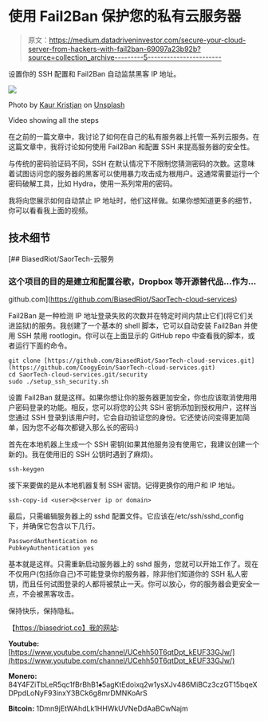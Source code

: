 # 使用 Fail2Ban 保护您的私有云服务器

> 原文：<https://medium.datadriveninvestor.com/secure-your-cloud-server-from-hackers-with-fail2ban-69097a23b92b?source=collection_archive---------5----------------------->

设置你的 SSH 配置和 Fail2Ban 自动监禁黑客 IP 地址。

![](img/d885235addc9137435a84a095cedd2cf.png)

Photo by [Kaur Kristjan](https://unsplash.com/@badgerblack?utm_source=medium&utm_medium=referral) on [Unsplash](https://unsplash.com?utm_source=medium&utm_medium=referral)

Video showing all the steps

在之前的一篇文章中，我讨论了如何在自己的私有服务器上托管一系列云服务。在这篇文章中，我将讨论如何使用 Fail2Ban 和配置 SSH 来提高服务器的安全性。

与传统的密码验证码不同，SSH 在默认情况下不限制您猜测密码的次数。这意味着试图访问您的服务器的黑客可以使用暴力攻击成为根用户。这通常需要运行一个密码破解工具，比如 Hydra，使用一系列常用的密码。

我将向您展示如何自动禁止 IP 地址时，他们这样做。如果你想知道更多的细节，你可以看看我上面的视频。

## 技术细节

[](https://github.com/BiasedRiot/SaorTech-cloud-services) [## BiasedRiot/SaorTech-云服务

### 这个项目的目的是建立和配置谷歌，Dropbox 等开源替代品...作为…

github.com](https://github.com/BiasedRiot/SaorTech-cloud-services) 

Fail2Ban 是一种检测 IP 地址登录失败的次数并在特定时间内禁止它们(将它们关进监狱)的服务。我创建了一个基本的 shell 脚本，它可以自动安装 Fail2Ban 并使用 SSH 禁用 rootlogin。你可以在上面显示的 GitHub repo 中查看我的脚本，或者运行下面的命令。

```
git clone [https://github.com/BiasedRiot/SaorTech-cloud-services.git](https://github.com/CoogyEoin/SaorTech-cloud-services.git)
cd SaorTech-cloud-services.git/security
sudo ./setup_ssh_security.sh
```

设置 Fail2Ban 就是这样。如果你想让你的服务器更加安全，你也应该取消使用用户密码登录的功能。相反，您可以将您的公共 SSH 密钥添加到授权用户，这样当您通过 SSH 登录到该用户时，它会自动验证您的身份。它还使访问变得更加简单，因为您不必每次都键入那么长的密码:)

首先在本地机器上生成一个 SSH 密钥(如果其他服务没有使用它，我建议创建一个新的)。我在使用旧的 SSH 公钥时遇到了麻烦)。

```
ssh-keygen
```

接下来要做的是从本地机器复制 SSH 密钥。记得更换你的用户和 IP 地址。

```
ssh-copy-id <user>@<server ip or domain>
```

最后，只需编辑服务器上的 sshd 配置文件。它应该在/etc/ssh/sshd_config 下，并确保它包含以下几行。

```
PasswordAuthentication no
PubkeyAuthentication yes
```

基本就是这样。只需重新启动服务器上的 sshd 服务，您就可以开始工作了。现在不仅用户(包括你自己)不可能登录你的服务器，除非他们知道你的 SSH 私人密钥，而且任何试图登录的人都将被禁止一天。你可以放心，你的服务器会更安全一点，不会被黑客攻击。

保持快乐，保持隐私。

【https://biasedriot.co】我的网站:

**Youtube:** [https://www.youtube.com/channel/UCehh50T6qtDpt_kEUF33GJw/](https://www.youtube.com/channel/UCehh50T6qtDpt_kEUF33GJw/)

**Monero:** 84Y4FZiTbLeR5qc1fBrBhB1♠5agKtEdoixq2w1ysXJv486MiBCz3czGT15bqeXDPpdLoNyF93inxY3BCk6g8mrDMNKoArS

**Bitcoin:** 1Dmn9jEtWAhdLk1HHWkUVNeDdAaBCwNajm